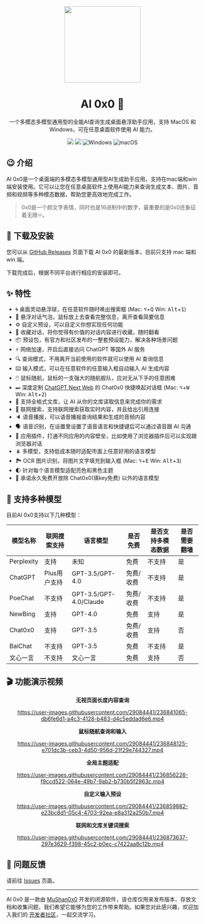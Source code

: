 
<div align="center">
  <img width="200" src="https://ai0x0-track.oss-cn-beijing.aliyuncs.com/medias/logo.png?site">
  <h1>AI 0x0 🤖️</h1>
  <p>一个多模态多模型通用型的全能AI查询生成桌面悬浮助手应用，支持 MacOS 和 Windows，可在任意桌面软件使用 AI 能力。</p>
  <p>
    <a href="https://github.com/mushan0x0/AI0x0.com/releases"><img src="https://img.shields.io/github/v/release/mushan0x0/AI0x0.com"></a>
    <a href="https://github.com/mushan0x0/AI0x0.com"><img src="https://img.shields.io/github/downloads/mushan0x0/AI0x0.com/total"></a>
    <img alt="Windows" src="https://img.shields.io/badge/OS-Windows-informational?style=flat&amp;logo=windows&amp;logoColor=white&amp;color=2bbc8a"/>
    <img alt="macOS" src="https://img.shields.io/badge/OS-macOS-informational?style=flat&amp;logo=apple&amp;logoColor=white&amp;color=2bbc8a"/>
  </p>
</div>

## 😉 介绍

AI 0x0是一个桌面端的多模态多模型通用型AI生成助手应用，支持在mac端和win端安装使用。它可以让您在任意桌面软件上使用AI能力来查询生成文本、图片、音频和视频等多种模态数据，帮助您更高效地完成工作。

> 0x0是一个颜文字表情，同时也是16进制中的数字，最重要的是0x0还象征着无限♾️️。

## 🚛 下载及安装

您可以从 [GitHub Releases](https://github.com/mushan0x0/AI0x0.com/releases) 页面下载 AI 0x0 的最新版本，目前只支持 mac 端和 win 端。

下载完成后，根据不同平台进行相应的安装即可。

## ✨ 特性

- 🌀 桌面灵动悬浮球，在任意软件随时唤出搜索框 (Mac: <kbd>⌥</kbd>+<kbd>Q</kbd> Win: <kbd>Alt</kbd>+<kbd>1</kbd>)
- 💬 悬浮对话气泡，鼠标放上去查看完整信息，离开查看简要信息
- ⚙️ 自定义预设，可以自定义你想实现任何功能
- 📁 收藏对话，将你觉得有价值的对话内容进行收藏，随时翻看
- 📦 预设包，有官方和社区发布的一整套预设能力，解决各种场景问题
- ⚡️ 网络加速，开启后直接访问 ChatGPT 等国外 AI 服务
- 🔍 查询模式，不用离开当前使用的软件就可以使用 AI 查询信息
- ⌨️ 输入模式，可以在任意软件的任意输入框自动输入 AI 生成内容
- 🖱️ 鼠标随航，鼠标的一支强大的随航舰队，应对无从下手的任意困难
- ⏭ 深度定制 [ChatGPT Next Web](https://github.com/Yidadaa/ChatGPT-Next-Web) 的 Chat0x0 快捷唤起对话框 (Mac: <kbd>⌥</kbd>+<kbd>W</kbd> Win: <kbd>Alt</kbd>+<kbd>2</kbd>)
- 📖 支持全格式文库，让 AI 从你的文库读取信息来完成你的需求
- 🛜 联网搜索，支持联网搜索获取实时内容，并且给出引用连接
- 🔈 语音播报，可以语音播报查询结果和生成的音频内容
- 🗣️ 语音识别，在设置里设置了语音语言和快捷键后可以通过语音跟 AI 沟通
- 🧩 应用插件，打通不同应用的内容壁垒，比如使用了浏览器插件后可以实现跟浏览器对话
- 🪆 多模型，支持低成本随时适配市面上任意好用的语言模型
- 🏞️ OCR 图片识别，将图片文字填充到输入框 (Mac: <kbd>⌥</kbd>+<kbd>E</kbd> Win: <kbd>Alt</kbd>+<kbd>3</kbd>)
- 🌓 针对每个语言模型适配亮色和黑色主题
- 🥳 承诺永久免费开放除 Chat0x0(填key免费) 以外的语言模型


## 💪 支持多种模型

目前AI 0x0支持以下几种模型：

| 模型名称 | 联网搜索支持 | 语言模型 | 是否免费 | 是否支持多模态数据 | 是否需要翻墙 |
| --- | --- | --- | --- | --- | --- |
| Perplexity | 支持 | 未知 | 免费 | 不支持 | 是 |
| ChatGPT | Plus用户支持 | GPT-3.5/GPT-4.0 | 免费/收费 | 不支持 | 是 |
| PoeChat | 不支持 | GPT-3.5/GPT-4.0/Claude | 免费/收费 | 不支持 | 是 |
| NewBing | 支持 | GPT-4.0 | 免费 | 支持 | 是 |
| Chat0x0 | 支持 | GPT-3.5 | 免费/收费 | 支持 | 否 |
| BaiChat | 不支持 | GPT-3.5 | 免费 | 不支持 | 是 |
| 文心一言 | 不支持 | 文心一言 | 免费 | 支持 | 否 |

## 🎬 功能演示视频

<div align="center">

**无视页面长度内容查询**

https://user-images.githubusercontent.com/29084441/236841065-db6fe6d1-a4c3-4128-b483-d4c5eddad6e6.mp4


**鼠标随航查询和输入**

https://user-images.githubusercontent.com/29084441/236848125-e701dc3b-ceb3-4d50-956d-21f29e744327.mp4

**全局主题适配**

https://user-images.githubusercontent.com/29084441/236856226-f9ccd522-064e-49b7-9ab2-b730b5f2963c.mp4

**自定义输入预设**

https://user-images.githubusercontent.com/29084441/236859882-e23bc8d1-05c4-4703-92ea-e8a312a250b7.mp4

**联网和文库关键词搜索**

https://user-images.githubusercontent.com/29084441/236873637-297e3629-f398-45c2-b0ec-c7422aa8c12b.mp4

</div>

## 🐞 问题反馈

请前往 [Issues](https://github.com/mushan0x0/AI0x0.com/issues) 页面。

---

AI 0x0 是一款由 [MuShan0x0](https://github.com/mushan0x0) 开发的闭源软件，该仓库仅用来发布版本、存放文档和收集问题，我们希望它能够为您的工作带来帮助。如果您对此感兴趣，欢迎加入我们的 [开发者社区](https://github.com/mushan0x0/AI0x0.com/discussions)，一起交流学习。
